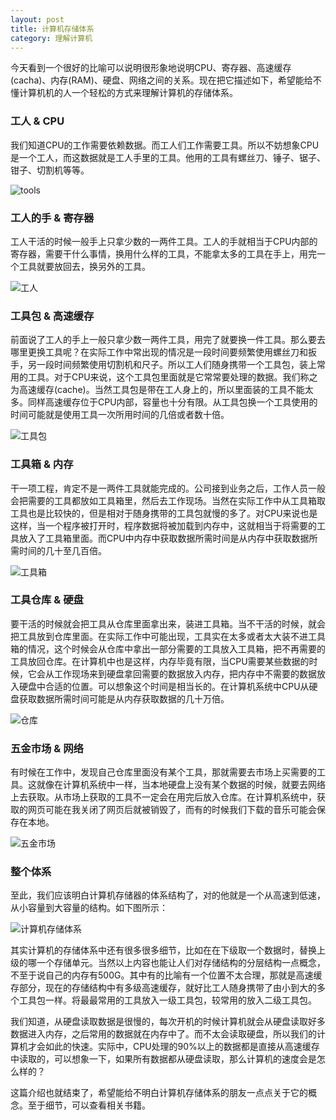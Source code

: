 ```yaml
---
layout: post
title: 计算机存储体系
category: 理解计算机
---
```



今天看到一个很好的比喻可以说明很形象地说明CPU、寄存器、高速缓存(cacha)、内存(RAM)、硬盘、网络之间的关系。现在把它描述如下，希望能给不懂计算机机的人一个轻松的方式来理解计算机的存储体系。

### 工人 & CPU

我们知道CPU的工作需要依赖数据。而工人们工作需要工具。所以不妨想象CPU是一个工人，而这数据就是工人手里的工具。他用的工具有螺丝刀、锤子、锯子、钳子、切割机等等。


![tools](http://ok43olqzw.bkt.clouddn.com/tools.jpg)

### 工人的手 & 寄存器

工人干活的时候一般手上只拿少数的一两件工具。工人的手就相当于CPU内部的寄存器，需要干什么事情，换用什么样的工具，不能拿太多的工具在手上，用完一个工具就要放回去，换另外的工具。

![工人](http://ok43olqzw.bkt.clouddn.com/worker.jpg)

### 工具包 & 高速缓存

前面说了工人的手上一般只拿少数一两件工具，用完了就要换一件工具。那么要去哪里更换工具呢？在实际工作中常出现的情况是一段时间要频繁使用螺丝刀和扳手，另一段时间频繁使用切割机和尺子。所以工人们随身携带一个工具包，装上常用的工具。对于CPU来说，这个工具包里面就是它常常要处理的数据。我们称之为高速缓存(cache)。当然工具包是带在工人身上的，所以里面装的工具不能太多。同样高速缓存位于CPU内部，容量也十分有限。从工具包换一个工具使用的时间可能就是使用工具一次所用时间的几倍或者数十倍。

![工具包](http://ok43olqzw.bkt.clouddn.com/toolsbox.jpg)

### 工具箱 & 内存

干一项工程，肯定不是一两件工具就能完成的。公司接到业务之后，工作人员一般会把需要的工具都放如工具箱里，然后去工作现场。当然在实际工作中从工具箱取工具也是比较快的，但是相对于随身携带的工具包就慢的多了。对CPU来说也是这样，当一个程序被打开时，程序数据将被加载到内存中，这就相当于将需要的工具放入了工具箱里面。而CPU中内存中获取数据所需时间是从内存中获取数据所需时间的几十至几百倍。

![工具箱](http://ok43olqzw.bkt.clouddn.com/toolsbox2.jpg)

### 工具仓库 & 硬盘

要干活的时候就会把工具从仓库里面拿出来，装进工具箱。当不干活的时候，就会把工具放到仓库里面。在实际工作中可能出现，工具实在太多或者太大装不进工具箱的情况，这个时候会从仓库中拿出一部分需要的工具放入工具箱，把不再需要的工具放回仓库。在计算机中也是这样，内存毕竟有限，当CPU需要某些数据的时候，它会从工作现场来到硬盘拿回需要的数据放入内存，把内存中不需要的数据放入硬盘中合适的位置。可以想象这个时间是相当长的。在计算机系统中CPU从硬盘获取数据所需时间可能是从内存获取数据的几十万倍。

![仓库](http://ok43olqzw.bkt.clouddn.com/cangku4.jpg)


### 五金市场 & 网络

有时候在工作中，发现自己仓库里面没有某个工具，那就需要去市场上买需要的工具。这就像在计算机系统中一样，当本地硬盘上没有某个数据的时候，就要去网络上去获取。从市场上获取的工具不一定会在用完后放入仓库。在计算机系统中，获取的网页可能在我关闭了网页后就被销毁了，而有的时候我们下载的音乐可能会保存在本地。

![五金市场](http://ok43olqzw.bkt.clouddn.com/market.jpg)


### 整个体系

至此，我们应该明白计算机存储器的体系结构了，对的他就是一个从高速到低速，从小容量到大容量的结构。如下图所示：

![计算机存储体系](http://ok43olqzw.bkt.clouddn.com/arc.jpg)

其实计算机的存储体系中还有很多很多细节，比如在在下级取一个数据时，替换上级的哪一个存储单元。当然以上内容也能让人们对存储结构的分层结构一点概念，不至于说自己的内存有500G。其中有的比喻有一个位置不太合理，那就是高速缓存部分，现在的存储结构中有多级高速缓存，就好比工人随身携带了由小到大的多个工具包一样。将最最常用的工具放入一级工具包，较常用的放入二级工具包。

我们知道，从硬盘读取数据是很慢的，每次开机的时候计算机就会从硬盘读取好多数据进入内存，之后常用的数据就在内存中了。而不太会读取硬盘，所以我们的计算机才会如此的快速。实际中，CPU处理的90%以上的数据都是直接从高速缓存中读取的，可以想象一下，如果所有数据都从硬盘读取，那么计算机的速度会是怎么样的？

这篇介绍也就结束了，希望能给不明白计算机存储体系的朋友一点点关于它的概念。至于细节，可以查看相关书籍。
